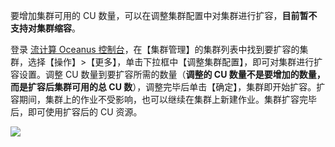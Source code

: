 要增加集群可用的 CU 数量，可以在调整集群配置中对集群进行扩容，**目前暂不支持对集群缩容**。

登录 [流计算 Oceanus 控制台](https://console.cloud.tencent.com/oceanus)，在【集群管理】的集群列表中找到要扩容的集群，选择【操作】>【更多】，单击下拉框中【调整集群配置】，即可对集群进行扩容设置。调整 CU 数量到要扩容所需的数量（**调整的 CU 数量不是要增加的数量，而是扩容后集群可用的总 CU 数**），调整完毕后单击【确定】，集群即开始扩容。扩容期间，集群上的作业不受影响，也可以继续在集群上新建作业。集群扩容完毕后，即可使用扩容后的 CU 资源。

![](https://main.qcloudimg.com/raw/fe0d9ff7088c11fbab73c1c86ee11d94.png)
